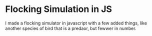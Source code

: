 # Flocking Simulation in JS
 I made a flocking simulator in javascript with a few added things, like another species of bird that is a predaor, but fewwer in number.

